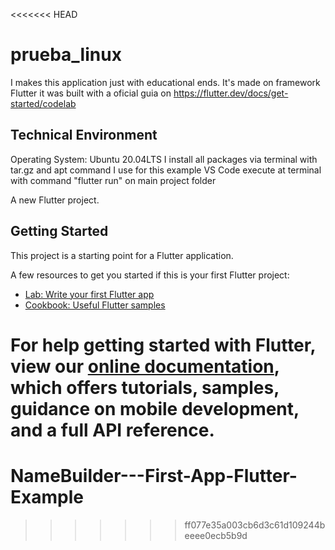 <<<<<<< HEAD
# prueba_linux

I makes this application just with educational ends.
It's made on framework Flutter
it was built with a oficial guia on https://flutter.dev/docs/get-started/codelab

## Technical Environment
Operating System: Ubuntu 20.04LTS
I install all packages via terminal with tar.gz and apt command
I use for this example VS Code execute at terminal with command "flutter run" on main project folder

A new Flutter project.

## Getting Started

This project is a starting point for a Flutter application.

A few resources to get you started if this is your first Flutter project:

- [Lab: Write your first Flutter app](https://flutter.dev/docs/get-started/codelab)
- [Cookbook: Useful Flutter samples](https://flutter.dev/docs/cookbook)

For help getting started with Flutter, view our
[online documentation](https://flutter.dev/docs), which offers tutorials,
samples, guidance on mobile development, and a full API reference.
=======
# NameBuilder---First-App-Flutter-Example
>>>>>>> ff077e35a003cb6d3c61d109244beeee0ecb5b9d

